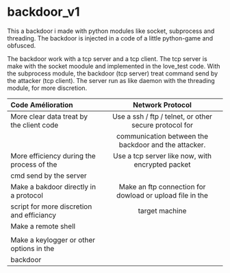 # backdoor_v1
This a backdoor i made with python modules like socket, subprocess and threading. The backdoor is injected in a code of a little python-game and obfusced.


The backdoor work with a tcp server and a tcp client. The tcp server is make with the socket moodule and implemented in the love_test code. With the subprocess module,
the backdoor (tcp server) treat command send by the attacker (tcp client). The server run as like daemon with the threading module, for more discretion.





|          Code Amélioration                 |                    Network Protocol                        |
| :---                                       |     :---:     
| More clear data treat by the client code   | Use a ssh / ftp / telnet, or other secure protocol for     |   
|                                            | communication between the backdoor and the attacker.       |                                                   
| More efficiency during the process of the  |  Use a tcp server like now, with encrypted packet          |
| cmd send by the server                     |                                                            |
| Make a bakdoor directly in a protocol      | Make an ftp connection for dowload or upload file in the   |
| script for more discretion and efficiancy  | target machine                                             |
| Make a remote shell                        |                                                            |
|                                            |                                                            |
| Make a keylogger or other options in the   |                                                            |
| backdoor                                   |                                                            |


